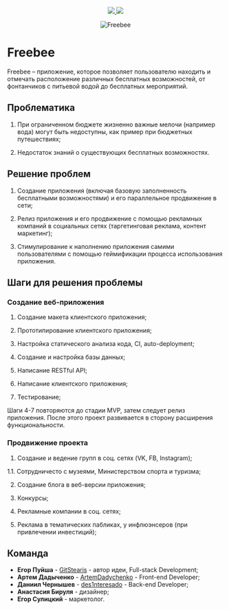 <p align="center"> 
  <a href="https://codeclimate.com/github/GitStearis/freebee-api/maintainability">
    <img src="https://api.codeclimate.com/v1/badges/f02a456a6442de50e7ad/maintainability" />
  </a>
  <a class="badge-align" href="https://www.codacy.com/app/GitStearis/freebee-api?utm_source=github.com&amp;utm_medium=referral&amp;utm_content=GitStearis/freebee-api&amp;utm_campaign=Badge_Grade">
    <img src="https://api.codacy.com/project/badge/Grade/ac00fde54e5242dbb13602483384c74c"/>
  </a>
</p>

<p align="center"> 
  <img src='http://www.picshare.ru/uploads/180305/8lmk32K50q.png' alt='Freebee'/>
</p>

# Freebee

Freebee – приложение, которое позволяет пользователю находить и отмечать расположение различных бесплатных возможностей, от фонтанчиков с питьевой водой до бесплатных мероприятий.

## Проблематика

1. При ограниченном бюджете жизненно важные мелочи (например вода) могут быть недоступны, как пример при бюджетных путешествиях;

2. Недостаток знаний о существующих бесплатных возможностях.

## Решение проблем

1. Создание приложения (включая базовую заполненность бесплатными возможностями) и его параллельное продвижение в сети;

2. Релиз приложения и его продвижение с помощью рекламных компаний в социальных сетях (таргетинговая реклама, контент маркетинг);

3. Стимулирование к наполнению приложения самими пользователями с помощью геймификации процесса использования приложения.

## Шаги для решения проблемы

### Создание веб-приложения

1. Создание макета клиентского приложения;

2. Прототипирование клиентского приложения;

3. Настройка статического анализа кода, CI, auto-deployment;

4. Создание и настройка базы данных;

5. Написание RESTful API;

6. Написание клиентского приложения;

7. Тестирование;

Шаги 4-7 повторяются до стадии MVP, затем следует релиз приложения. После этого проект развивается в сторону расширения функциональности.

### Продвижение проекта

1) Создание и ведение групп в соц. сетях (VK, FB, Instagram);

1.1. Сотрудничесто с музеями, Министерством спорта и туризма;

2) Создание блога в веб-версии приложения;

3) Конкурсы;

4) Рекламные компании в соц. сетях;

5) Реклама в тематических пабликах, у инфлюэнсеров (при привлечении инвестиций);

## Команда

* **Егор Пуйша** - [GitStearis](https://github.com/GitStearis) - автор идеи, Full-stack Development;
* **Артем Дадыченко** - [ArtemDadychenko](https://github.com/ArtemDadychenko) - Front-end Developer;
* **Даниил Чернышев** - [des1nteresado](https://github.com/des1nteresado) - Back-end Developer;
* **Анастасия Бируля** - дизайнер;
* **Егор Сулицкий** - маркетолог.
